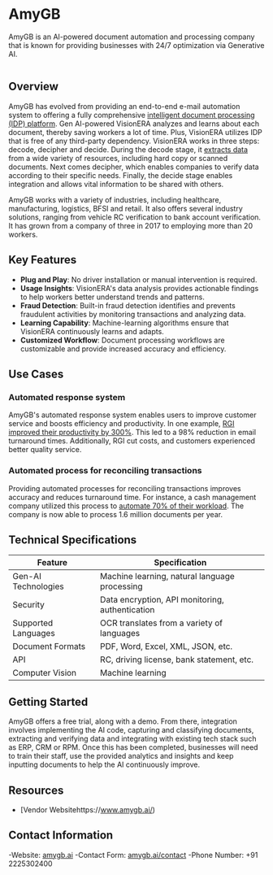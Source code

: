 # AmyGB

AmyGB is an AI-powered document automation and processing company that is known for providing businesses with 24/7 optimization via Generative AI.

![]()

## Overview

AmyGB has evolved from providing an end-to-end e-mail automation system to offering a fully comprehensive [intelligent document processing (IDP) platform](https://www.amygb.ai/intelligent-document-processing). Gen AI-powered VisionERA analyzes and learns about each document, thereby saving workers a lot of time. Plus, VisionERA utilizes IDP that is free of any third-party dependency. VisionERA works in three steps: decode, decipher and decide. During the decode stage, it [extracts data](https://idp-software.com/capabilities/extraction/) from a wide variety of resources, including hard copy or scanned documents. Next comes decipher, which enables companies to verify data according to their specific needs. Finally, the decide stage enables integration and allows vital information to be shared with others.

AmyGB works with a variety of industries, including healthcare, manufacturing, logistics, BFSI and retail. It also offers several industry solutions, ranging from vehicle RC verification to bank account verification. It has grown from a company of three in 2017 to employing more than 20 workers.

## Key Features

- **Plug and Play**: No driver installation or manual intervention is required.
- **Usage Insights**: VisionERA's data analysis provides actionable findings to help workers better understand trends and patterns.
- **Fraud Detection**: Built-in fraud detection identifies and prevents fraudulent activities by monitoring transactions and analyzing data.
- **Learning Capability**: Machine-learning algorithms ensure that VisionERA continuously learns and adapts.
- **Customized Workflow**: Document processing workflows are customizable and provide increased accuracy and efficiency.

## Use Cases

### Automated response system

AmyGB's automated response system enables users to improve customer service and boosts efficiency and productivity. In one example, [RGI improved their productivity by 300%](https://www.amygb.ai/success-stories/how-reliance-general-insurance-increased-their-productivity-by-300-percent). This led to a 98% reduction in email turnaround times. Additionally, RGI cut costs, and customers experienced better quality service.

### Automated process for reconciling transactions

Providing automated processes for reconciling transactions improves accuracy and reduces turnaround time. For instance, a cash management company utilized this process to [automate 70% of their workload](https://www.amygb.ai/success-stories/helping-a-cash-management-company-cash-in-more-business-via-automated-reconciliation-using-idp). The company is now able to process 1.6 million documents per year.

## Technical Specifications

| **Feature**            | **Specification**                                     |
|------------------------|-------------------------------------------------------|
| Gen-AI Technologies    | Machine learning, natural language processing         |
| Security               | Data encryption, API monitoring, authentication       |
| Supported Languages    | OCR translates from a variety of languages            |
| Document Formats       | PDF, Word, Excel, XML, JSON, etc.                     |
| API                    | RC, driving license, bank statement, etc.             |
| Computer Vision        | Machine learning                                      |

## Getting Started

AmyGB offers a free trial, along with a demo. From there, integration involves implementing the AI code, capturing and classifying documents, extracting and verifying data and integrating with existing tech stack such as ERP, CRM or RPM. Once this has been completed, businesses will need to train their staff, use the provided analytics and insights and keep inputting documents to help the AI continuously improve.

## Resources

- [Vendor Websitehttps://www.amygb.ai/)

## Contact Information

-Website: [amygb.ai](https://www.amygb.ai)
-Contact Form: [amygb.ai/contact](https://www.amygb.ai/contact)
-Phone Number: +91 2225302400
